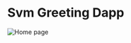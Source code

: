 # Svm Greeting Dapp

![Home page](https://github.com/shivamSspirit/svm-greet-dapp/blob/main/assets/svmgreet.jpeg)
